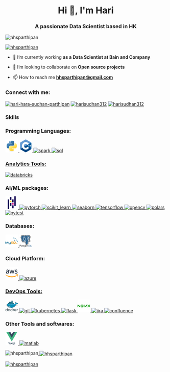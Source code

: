 <h1 align="center">Hi 👋, I'm Hari</h1>
<h3 align="center">A passionate Data Scientist based in HK</h3>

<p align="left"> <img src="https://komarev.com/ghpvc/?username=hhsparthipan&label=Profile%20views&color=0e75b6&style=flat" alt="hhsparthipan" /> </p>

<p align="left"> <a href="https://github.com/ryo-ma/github-profile-trophy"><img src="https://github-profile-trophy.vercel.app/?username=hhsparthipan" alt="hhsparthipan" /></a> </p>

- 🔭 I’m currently working **as a Data Scientist at Bain and Company**

- 👯 I’m looking to collaborate on **Open source projects**

- 📫 How to reach me **hhsparthipan@gmail.com**

<h3 align="left">Connect with me:</h3>
<p align="left">
<a href="https://linkedin.com/in/hari-hara-sudhan-parthipan" target="blank"><img align="center" src="https://raw.githubusercontent.com/rahuldkjain/github-profile-readme-generator/master/src/images/icons/Social/linked-in-alt.svg" alt="hari-hara-sudhan-parthipan" height="30" width="40" /></a>
<a href="https://kaggle.com/harisudhan312" target="blank"><img align="center" src="https://raw.githubusercontent.com/rahuldkjain/github-profile-readme-generator/master/src/images/icons/Social/kaggle.svg" alt="harisudhan312" height="30" width="40" /></a>
<a href="https://instagram.com/harisudhan312" target="blank"><img align="center" src="https://raw.githubusercontent.com/rahuldkjain/github-profile-readme-generator/master/src/images/icons/Social/instagram.svg" alt="harisudhan312" height="30" width="40" /></a>
</p>

<h3 align="left">Skills</h3>

<h3 align="left">Programming Languages:</h3>
<a href="https://www.python.org" target="_blank" rel="noreferrer"> <img src="https://raw.githubusercontent.com/devicons/devicon/master/icons/python/python-original.svg" alt="python" width="40" height="40"/> </a> <a href="https://www.w3schools.com/cpp/" target="_blank" rel="noreferrer"> <img src="https://raw.githubusercontent.com/devicons/devicon/master/icons/cplusplus/cplusplus-original.svg" alt="cplusplus" width="40" height="40"/> 
 <a href="http://spark.apache.org/" target="_blank" rel="noreferrer"> <img src="https://spark.apache.org/images/spark-logo-back.png" alt="spark" width="40" height="40"/>
 <a href="https://en.wikipedia.org/wiki/SQL" target="_blank" rel="noreferrer"> <img src=" https://commons.wikimedia.org/wiki/File:Sql_data_base_with_logo.png" alt="sql" width="40" height="40"/>

<h3 align="left">Analytics Tools:</h3> 
<a href="https://www.databricks.com" target="_blank" rel="noreferrer"> <img src="https://upload.wikimedia.org/wikipedia/commons/6/63/Databricks_Logo.png?20230109143554" alt="databricks" width="40" height="40"/> </a>

<h3 align="left">AI/ML packages:</h3>
<a href="https://pandas.pydata.org/" target="_blank" rel="noreferrer"> <img src="https://raw.githubusercontent.com/devicons/devicon/2ae2a900d2f041da66e950e4d48052658d850630/icons/pandas/pandas-original.svg" alt="pandas" width="40" height="40"/> </a> <a href="https://pytorch.org/" target="_blank" rel="noreferrer"> <img src="https://www.vectorlogo.zone/logos/pytorch/pytorch-icon.svg" alt="pytorch" width="40" height="40"/> </a> <a href="https://scikit-learn.org/" target="_blank" rel="noreferrer"> <img src="https://upload.wikimedia.org/wikipedia/commons/0/05/Scikit_learn_logo_small.svg" alt="scikit_learn" width="40" height="40"/> </a> <a href="https://seaborn.pydata.org/" target="_blank" rel="noreferrer"> <img src="https://seaborn.pydata.org/_images/logo-mark-lightbg.svg" alt="seaborn" width="40" height="40"/> </a> <a href="https://www.tensorflow.org" target="_blank" rel="noreferrer"> <img src="https://www.vectorlogo.zone/logos/tensorflow/tensorflow-icon.svg" alt="tensorflow" width="40" height="40"/> </a><a href="https://opencv.org/" target="_blank" rel="noreferrer"> <img src="https://www.vectorlogo.zone/logos/opencv/opencv-icon.svg" alt="opencv" width="40" height="40"/> </a>
<a href="https://pola.rs" target="_blank" rel="noreferrer"> <img src="https://encrypted-tbn0.gstatic.com/images?q=tbn:ANd9GcQVQk_LfLvs8pu-Z3lpo_ZHYx6jXVrpICsWwyvdXSpdl6mQSx_8b2Zb4lJBurn06XwLCwg&usqp=CAU" alt="polars" width="40" height="40"/> </a>
<a href="https://docs.pytest.org/en/8.2.x/" target="_blank" rel="noreferrer"> <img src="https://upload.wikimedia.org/wikipedia/commons/thumb/b/ba/Pytest_logo.svg/1200px-Pytest_logo.svg.png?20220319015434" alt="pytest" width="40" height="40"/> </a>

<h3 align="left">Databases:</h3>
<a href="https://www.mysql.com/" target="_blank" rel="noreferrer"> <img src="https://raw.githubusercontent.com/devicons/devicon/master/icons/mysql/mysql-original-wordmark.svg" alt="mysql" width="40" height="40"/> </a>
<a href="https://www.postgresql.org" target="_blank" rel="noreferrer"> <img src="https://raw.githubusercontent.com/devicons/devicon/master/icons/postgresql/postgresql-original-wordmark.svg" alt="postgresql" width="40" height="40"/> </a>
<h3 align="left">Cloud Platform:</h3>
<a href="https://aws.amazon.com" target="_blank" rel="noreferrer"> <img src="https://raw.githubusercontent.com/devicons/devicon/master/icons/amazonwebservices/amazonwebservices-original-wordmark.svg" alt="aws" width="40" height="40"/> </a> <a href="https://azure.microsoft.com/en-in/" target="_blank" rel="noreferrer"> <img src="https://www.vectorlogo.zone/logos/microsoft_azure/microsoft_azure-icon.svg" alt="azure" width="40" height="40"/>
<h3 align="left">DevOps Tools:</h3>
<a href="https://www.docker.com/" target="_blank" rel="noreferrer"> <img src="https://raw.githubusercontent.com/devicons/devicon/master/icons/docker/docker-original-wordmark.svg" alt="docker" width="40" height="40"/> </a><a href="https://git-scm.com/" target="_blank" rel="noreferrer"> <img src="https://www.vectorlogo.zone/logos/git-scm/git-scm-icon.svg" alt="git" width="40" height="40"/> </a> <a href="https://kubernetes.io" target="_blank" rel="noreferrer"> <img src="https://www.vectorlogo.zone/logos/kubernetes/kubernetes-icon.svg" alt="kubernetes" width="40" height="40"/> </a><a href="https://flask.palletsprojects.com/" target="_blank" rel="noreferrer"> <img src="https://www.vectorlogo.zone/logos/pocoo_flask/pocoo_flask-icon.svg" alt="flask" width="40" height="40"/> </a><a href="https://www.nginx.com" target="_blank" rel="noreferrer"> <img src="https://raw.githubusercontent.com/devicons/devicon/master/icons/nginx/nginx-original.svg" alt="nginx" width="40" height="40"/> </a>
<a href="https://www.atlassian.com/software/jira" target="_blank" rel="noreferrer"> <img src="https://cdn.worldvectorlogo.com/logos/jira-1.svg" alt="jira" width="40" height="40"/> </a>
<a href="https://www.atlassian.com/software/confluence" target="_blank" rel="noreferrer"> <img src="https://upload.wikimedia.org/wikipedia/commons/8/88/Atlassian_Confluence_2017_logo.svg" alt="confluence" width="40" height="40"/> </a>
<h3 align="left">Other Tools and softwares:</h3>
<a href="https://vuejs.org/" target="_blank" rel="noreferrer"> <img src="https://raw.githubusercontent.com/devicons/devicon/master/icons/vuejs/vuejs-original-wordmark.svg" alt="vuejs" width="40" height="40"/> </a>
<a href="https://www.mathworks.com/" target="_blank" rel="noreferrer"> <img src="https://upload.wikimedia.org/wikipedia/commons/2/21/Matlab_Logo.png" alt="matlab" width="40" height="40"/> </a> <a href="https://opencv.org/" target="_blank" rel="noreferrer">

<p><img align="left" src="https://github-readme-stats.vercel.app/api/top-langs?username=hhsparthipan&show_icons=true&locale=en&layout=compact" alt="hhsparthipan" /></p>

<p>&nbsp;<img align="center" src="https://github-readme-stats.vercel.app/api?username=hhsparthipan&show_icons=true&locale=en" alt="hhsparthipan" /></p>

<p><img align="center" src="https://github-readme-streak-stats.herokuapp.com/?user=hhsparthipan&" alt="hhsparthipan" /></p>
